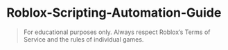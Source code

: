 # Roblox-Scripting-Automation-Guide
> For educational purposes only. Always respect Roblox’s Terms of Service and the rules of individual games.
